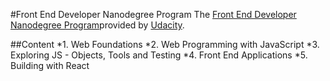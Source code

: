 #Front End Developer Nanodegree Program
The [Front End Developer Nanodegree Program](https://eu.udacity.com/course/front-end-web-developer-nanodegree--nd001)provided by [Udacity](https://eu.udacity.com/).

##Content
*1. Web Foundations
*2. Web Programming with JavaScript
*3. Exploring JS - Objects, Tools and Testing
*4. Front End Applications
*5. Building with React
